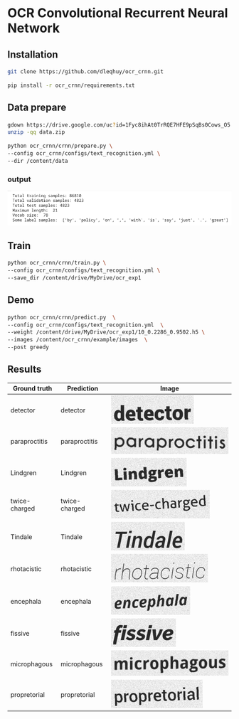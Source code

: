 # OCR Convolutional Recurrent Neural Network

## Installation
```bash
git clone https://github.com/dleqhuy/ocr_crnn.git
```

```bash
pip install -r ocr_crnn/requirements.txt
```

## Data prepare
```bash
gdown https://drive.google.com/uc?id=1Fyc8ihAt0TrRQE7HFE9pSqBs0Cows_O5
unzip -qq data.zip
```

```bash
python ocr_crnn/crnn/prepare.py \
--config ocr_crnn/configs/text_recognition.yml \
--dir /content/data
```
### output

![1](image/output_prepare.png "1") 

## Train
```bash
python ocr_crnn/crnn/train.py \
--config ocr_crnn/configs/text_recognition.yml \
--save_dir /content/drive/MyDrive/ocr_exp1
```

## Demo
```bash
python ocr_crnn/crnn/predict.py  \
--config ocr_crnn/configs/text_recognition.yml  \
--weight /content/drive/MyDrive/ocr_exp1/10_0.2286_0.9502.h5 \
--images /content/ocr_crnn/example/images  \
--post greedy
```

## Results
| Ground truth 	| Prediction 	| Image 	|
|--------------	|------------	|-------	|
| detector 	    | detector 	    | ![1](example/images/detector_2.jpg "1") 	    |
| paraproctitis | paraproctitis | ![2](example/images/paraproctitis_7.jpg "2") 	|
| Lindgren      | Lindgren      | ![3](example/images/Lindgren_5.jpg "3")	    |
| twice-charged | twice-charged | ![4](example/images/twice-charged_9.jpg "4")	|
| Tindale       | Tindale       | ![5](example/images/Tindale_1.jpg "5")	    |
| rhotacistic   | rhotacistic   | ![6](example/images/rhotacistic_4.jpg "6")	|
| encephala     | encephala     | ![7](example/images/encephala_6.jpg "7") 	    |
| fissive       | fissive       | ![8](example/images/fissive_8.jpg "8") 	    |
| microphagous  | microphagous  | ![9](example/images/microphagous_0.jpg "9")	|
| propretorial  | propretorial  | ![10](example/images/propretorial_3.jpg "10") |
